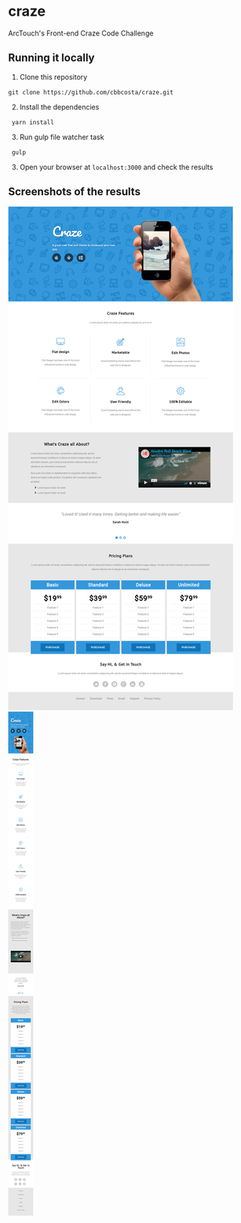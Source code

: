 # craze
ArcTouch's Front-end Craze Code Challenge

## Running it locally
 1. Clone this repository

 ```
 git clone https://github.com/cbbcosta/craze.git
 ```

 2. Install the dependencies

 ```
  yarn install
 ```

 3. Run gulp file watcher task

 ```
  gulp
 ```

 3. Open your browser at `localhost:3000` and check the results


## Screenshots of the results

![alt text](Desktop-version.png)
![alt text](Mobile-version.png)

